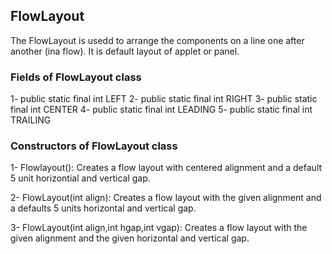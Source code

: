 ## FlowLayout

The FlowLayout is usedd to arrange the components on a line one after another (ina flow). It is default layout of applet or panel.

### Fields of FlowLayout class

1- public static final int LEFT
2- public static final int RIGHT
3- public static final int CENTER
4- public static final int LEADING
5- public static final int TRAILING

### Constructors of FlowLayout class

1- Flowlayout():  Creates a flow layout with centered alignment and a default 5 unit horizontial and vertical gap.

2- FlowLayout(int align): Creates a flow layout with the given alignment and a defaults 5 units horizontal and vertical gap.

3- FlowLayout(int align,int hgap,int vgap): Creates a flow layout with the given alignment and the given horizontal and vertical gap.